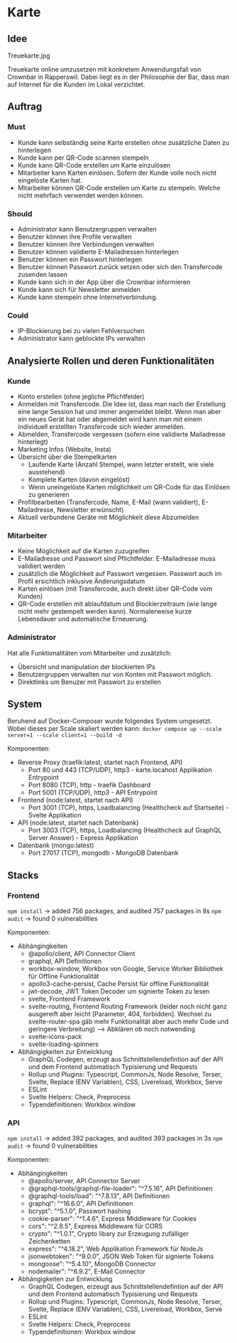 # Karte

## Idee
Treuekarte.jpg

Treuekarte online umzusetzen mit konkretem Anwendungsfall von Crownbar in Rapperswil. Dabei liegt es in der Philosophie der Bar, dass man auf Internet für die Kunden im Lokal verzichtet. 

## Auftrag
### Must
 * Kunde kann selbständig seine Karte erstellen ohne zusätzliche Daten zu hinterlegen
 * Kunde kann per QR-Code scannen stempeln
 * Kunde kann QR-Code erstellen um Karte einzulösen
 * Mitarbeiter kann Karten einlösen. Sofern der Kunde volle noch nicht eingelöste Karten hat.
 * Mitarbeiter können QR-Code erstellen um Karte zu stempeln. Welche nicht mehrfach verwendet werden können.

### Should
 * Administrator kann Benutzergruppen verwalten
 * Benutzer können ihre Profile verwalten
 * Benutzer können ihre Verbindungen verwalten
 * Benutzer können validierte E-Mailadressen hinterlegen
 * Benutzer können ein Passwort hinterlegen
 * Benutzer können Passwort zurück setzen oder sich den Transfercode zusenden lassen
 * Kunde kann sich in der App über die Crownbar informieren
 * Kunde kann sich für Newsletter anmelden
 * Kunde kann stempeln ohne Internetverbindung.

### Could
 * IP-Blockierung bei zu vielen Fehlversuchen
 * Administrator kann geblockte IPs verwalten

## Analysierte Rollen und deren Funktionalitäten
### Kunde
* Konto erstellen (ohne jegliche Pflichtfelder)
* Anmelden mit Transfercode. Die Idee ist, dass man nach der Erstellung eine lange Session hat und immer angemeldet bleibt. Wenn man aber ein neues Gerät hat oder abgemeldet wird kann man mit einem individuell erstellten Transfercode sich wieder anmelden.
* Abmelden, Transfercode vergessen (sofern eine validierte Mailadresse hinterlegt)
* Marketing Infos (Website, Insta)
* Übersicht über die Stempelkarten 
    * Laufende Karte (Anzahl Stempel, wann letzter erstellt, wie viele ausstehend)
    * Komplete Karten (davon eingelöst)
    * Wenn uneingelöste Karten möglichkeit um QR-Code für das Einlösen zu generieren
* Profilbearbeiten (Transfercode, Name, E-Mail (wann validiert), E-Mailadresse, Newsletter erwünscht)
* Aktuell verbundene Geräte mit Möglichkeit diese Abzumelden

### Mitarbeiter
* Keine Möglichkeit auf die Karten zuzugreifen
* E-Mailadresse und Passwort sind Pflichtfelder. E-Mailadresse muss validiert werden
* zusätzlich die Möglichkeit auf Passwort vergessen. Passwort auch im Profil ersichtlich inklusive Änderungsdatum
* Karten einlösen (mit Transfercode, auch direkt über QR-Code vom Kunden)
* QR-Code erstellen mit ablaufdatum und Blockierzeitraum (wie lange nicht mehr gestempelt werden kann). Normalerweise kurze Lebensdauer und automatische Erneuerung.
    
### Administrator
Hat alle Funktionalitäten vom Mitarbeiter und zusätzlich:
* Übersicht und manipulation der blockierten IPs
* Benutzergruppen verwalten nur von Konten mit Passwort möglich.
* Direktlinks um Benuzer mit Passwort zu erstellen

## System
Beruhend auf Docker-Composer wurde folgendes System umgesetzt. Wobei dieses per Scale skaliert werden kann: `docker compose up --scale server=1 --scale client=1 --build -d`

Komponenten:
* Reverse Proxy (traefik:latest, startet nach Frontend, API)
    * Port 80 und 443 (TCP/UDP), http3 - karte.locahost Applikation Entrypoint
    * Port 8080 (TCP), http - traefik Dashboard
    * Port 5001 (TCP/UDP), http3 - API Entrypoint
* Frontend (node:latest, startet nach API)
    * Port 3001 (TCP), https, Loadbalancing (Healthcheck auf Startseite) - Svelte Applikation
* API (node:latest, startet nach Datenbank)
    * Port 3003 (TCP), https, Loadbalancing (Healthcheck auf GraphQL Server Answer) - Express Applikation
* Datenbank (mongo:latest)
    * Port 27017 (TCP), mongodb - MongoDB Datenbank

## Stacks
### Frontend
`npm install` -> added 756 packages, and audited 757 packages in 8s
`npm audit` -> found 0 vulnerabilities

Komponenten:
* Abhängingkeiten
    * @apollo/client, API Connector Client
    * graphql, API Definitionen
    * workbox-window, Workbox von Google, Service Worker Bibliothek für Offline Funktionalität
    * apollo3-cache-persist, Cache Persist für offline Funktionalität
    * jwt-decode, JWT Token Decoder um signierte Token zu lesen
    * svelte, Frontend Framework
    * svelte-routing, Frontend Routing Framework (leider noch nicht ganz ausgereift aber leicht [Parameter, 404, forbidden]. Wechsel zu svelte-router-spa gäb mehr Funktionalität aber auch mehr Code und geringere Verbreitung)
    --> Abklären ob noch notwending
    * svelte-icons-pack
    * svelte-loading-spinners
* Abhängigkeiten zur Entwicklung
    * GraphQL Codegen, erzeugt aus Schnittstellendefintion auf der API und dem Frontend automatisch Typisierung und Requests
    * Rollup und Plugins: Typescript, CommonJs, Node Resolve, Terser, Svelte, Replace (ENV Variablen), CSS, Livereload, Workbox, Serve
    * ESLint
    * Svelte Helpers: Check, Preprocess
    * Typendefinitionen: Workbox window

### API
`npm install` -> added 392 packages, and audited 393 packages in 3s
`npm audit` -> found 0 vulnerabilities

Komponenten:
* Abhängingkeiten
    * @apollo/server, API Connector Server
    * @graphql-tools/graphql-file-loader": "^7.5.16", API Definitionen
    * @graphql-tools/load": "^7.8.13", API Definitionen
    * graphql": "^16.6.0", API Definitionen
    * bcrypt": "^5.1.0", Passwort hashing
    * cookie-parser": "^1.4.6", Express Middleware für Cookies
    * cors": "^2.8.5", Express Middleware für CORS
    * crypto": "^1.0.1", Crypto libary zur Erzeugung zufälliger Zeichenketten
    * express": "^4.18.2", Web Applikation Framework für NodeJs
    * jsonwebtoken": "^9.0.0", JSON Web Token für signierte Tokens
    * mongoose": "^5.4.10", MongoDB Connector
    * nodemailer": "^6.9.2", E-Mail Connector
* Abhängigkeiten zur Entwicklung
    * GraphQL Codegen, erzeugt aus Schnittstellendefintion auf der API und dem Frontend automatisch Typisierung und Requests
    * Rollup und Plugins: Typescript, CommonJs, Node Resolve, Terser, Svelte, Replace (ENV Variablen), CSS, Livereload, Workbox, Serve
    * ESLint
    * Svelte Helpers: Check, Preprocess
    * Typendefinitionen: Workbox window





